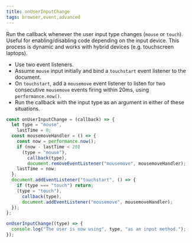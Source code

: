 ```yaml
---
title: onUserInputChange
tags: browser,event,advanced
---
```


Run the callback whenever the user input type changes (`mouse` or `touch`). Useful for enabling/disabling code depending on the input device. This process is dynamic and works with hybrid devices (e.g. touchscreen laptops).

- Use two event listeners.
- Assume `mouse` input initially and bind a `touchstart` event listener to the document.
- On `touchstart`, add a `mousemove` event listener to listen for two consecutive `mousemove` events firing within 20ms, using `performance.now()`.
- Run the callback with the input type as an argument in either of these situations.

```js
const onUserInputChange = (callback) => {
  let type = "mouse",
    lastTime = 0;
  const mousemoveHandler = () => {
    const now = performance.now();
    if (now - lastTime < 20)
      (type = "mouse"),
        callback(type),
        document.removeEventListener("mousemove", mousemoveHandler);
    lastTime = now;
  };
  document.addEventListener("touchstart", () => {
    if (type === "touch") return;
    (type = "touch"),
      callback(type),
      document.addEventListener("mousemove", mousemoveHandler);
  });
};
```

```js
onUserInputChange((type) => {
  console.log("The user is now using", type, "as an input method.");
});
```
